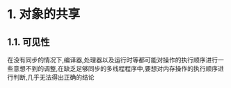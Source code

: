 # 1. 对象的共享
## 1.1. 可见性
   在没有同步的情况下,编译器,处理器以及运行时等都可能对操作的执行顺序进行一些意想不到的调整,在缺乏足够同步的多线程程序中,要想对内存操作的执行顺序进行判断,几乎无法得出正确的结论